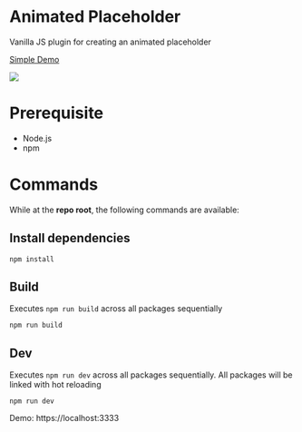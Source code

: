 # Animated Placeholder

Vanilla JS plugin for creating an animated placeholder

[Simple Demo](http://cdn.searchspring.net/animated-placeholder/index.html)

![](https://media3.giphy.com/media/zO1emp9INJBwyt9k73/giphy.gif?cid=790b7611d1309a387309cebf834af356df3c199e709437ea&rid=giphy.gif&ct=g)


# Prerequisite

* Node.js
* npm

# Commands
While at the <b>repo root</b>, the following commands are available:

## Install dependencies
```shell
npm install
```

## Build
Executes `npm run build` across all packages sequentially
```shell
npm run build
```
## Dev
Executes `npm run dev` across all packages sequentially. All packages will be linked with hot reloading
```shell
npm run dev
```

Demo: https://localhost:3333
